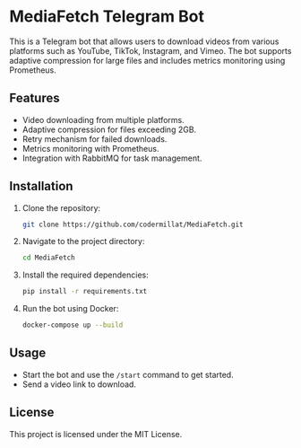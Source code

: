 # MediaFetch Telegram Bot

This is a Telegram bot that allows users to download videos from various platforms such as YouTube, TikTok, Instagram, and Vimeo. The bot supports adaptive compression for large files and includes metrics monitoring using Prometheus.

## Features

- Video downloading from multiple platforms.
- Adaptive compression for files exceeding 2GB.
- Retry mechanism for failed downloads.
- Metrics monitoring with Prometheus.
- Integration with RabbitMQ for task management.

## Installation

1. Clone the repository:
   ```bash
   git clone https://github.com/codermillat/MediaFetch.git
   ```

2. Navigate to the project directory:
   ```bash
   cd MediaFetch
   ```

3. Install the required dependencies:
   ```bash
   pip install -r requirements.txt
   ```

4. Run the bot using Docker:
   ```bash
   docker-compose up --build
   ```

## Usage

- Start the bot and use the `/start` command to get started.
- Send a video link to download.

## License

This project is licensed under the MIT License.
